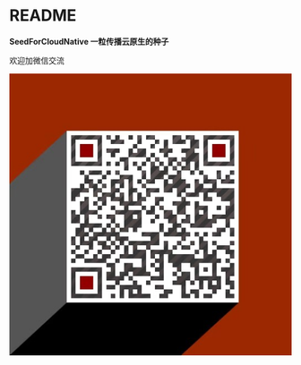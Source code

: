 # README

**SeedForCloudNative 一粒传播云原生的种子**



欢迎加微信交流

![&#x8774;&#x8776;&#x5251;](.gitbook/assets/wei-xin-tu-pian-20181122201527.jpg)

